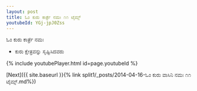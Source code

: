 ```yaml
---
layout: post
title: ಓಂ ಕುರು ಕಾರ್ತ್ರೆ ನಮಃ ೧೧ ಟೈಮ್ಸ್
youtubeId: YGj-jpJ0Zss
---
```

 
 
 ಓಂ ಕುರು ಕಾರ್ತ್ರೆ ನಮಃ  
 
 -  ಕುರು ಕ್ಷೇತ್ರವನ್ನು ಸೃಷ್ಟಿಸಿದವರು 
 
  
 
  
 
 
 
 
 
 


{% include youtubePlayer.html id=page.youtubeId %}
 
[Next]({{ site.baseurl }}{% link  split1/_posts/2014-04-16-ಓಂ ಕುರು ವಾಸಿನಿ ನಮಃ ೧೧ ಟೈಮ್ಸ್.md%})
 
